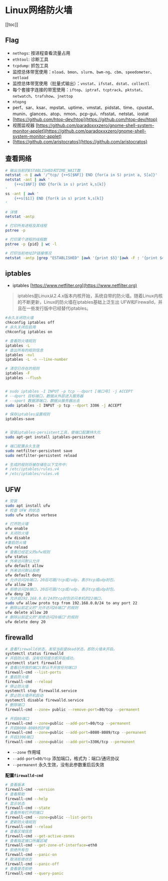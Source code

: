 # Linux网络防火墙


[[toc]]



## Flag

- `nethogs`: 按进程查看流量占用
- `ethtool`: 诊断工具
- `tcpdump`: 抓包工具
- 监控总体带宽使用：`nload`、`bmon`、`slurm`、`bwm-ng`、`cbm`、`speedometer`、`netload`
- 监控总体带宽使用（批量式输出）：`vnstat`、`ifstat`、`dstat`、`collectl`
- 每个套接字连接的带宽使用：`iftop`、`iptraf`、`tcptrack`、`pktstat`、`netwatch`、`trafshow`、`jnettop`
- `ntopng`
- perf、sar、ksar、mpstat、uptime、vmstat、pidstat、time、cpustat、munin、glances、atop、nmon、pcp-gui、nfsstat、netstat、iostat
- [https://github.com/htop-dev/htop](https://github.com/htop-dev/htop)
- 视图监视器 [https://github.com/paradoxxxzero/gnome-shell-system-monitor-applet](https://github.com/paradoxxxzero/gnome-shell-system-monitor-applet)
- [https://github.com/aristocratos](https://github.com/aristocratos)




## 查看网络

```bash
# 输出当前的ESTABLISHED和TIME_WAIT数
netstat -n | awk '/^tcp/ {++S[$NF]} END {for(a in S) print a, S[a]}'
netstat -ant | awk '
    {++s[$NF]} END {for(k in s) print k,s[k]}
'
ss -ant | awk '
    {++s[$1]} END {for(k in s) print k,s[k]}
'

# 详情
netstat -antp

# 打印所有进程及其线程
pstree -p

# 打印某个进程的线程数
pstree -p {pid} | wc -l

# 打印当前地址IP链接情况
netstat -antp |grep "ESTABLISHED" |awk '{print $5}'|awk -F : '{print $4}'|sort |uniq -c

```






## iptables

+ iptables [https://www.netfilter.org](https://www.netfilter.org)

> iptables是Linux从2.4.x版本内核开始，系统自带的防火墙。随着Linux内核的不断更新，Linux的防火墙在iptables基础上泛生出
> UFW和Firewalld，并且在一些发行版中已经替代iptables。

```bash
#永久关闭防火墙
chkconfig iptables off
# 永久关闭后启用
chkconfig iptables on

# 查看防火墙规则
iptables -L
# 查出所有的规则信息
iptables -nvl
iptables -L -n --line-number

# 清空已存在的规则
iptables -F
iptables --flush


# sudo iptables -I INPUT -p tcp --dport [端口号] -j ACCEPT
# --dport 目标端口，数据从外部进入服务器
# --sport 数据源端口，数据从服务器出去
sudo iptables -I INPUT -p tcp --dport 3306 -j ACCEPT

# 保存iptables设置规则
iptables-save


# 安装iptables-persistent工具，使端口配置持久化
sudo apt-get install iptables-persistent

# 端口配置永久生效 
sudo netfilter-persistent save
sudo netfilter-persistent reload

# 生成的规则将被存储在以下文件中:
# /etc/iptables/rules.v4
# /etc/iptables/rules.v6

```



## UFW



```bash
# 安装
sudo apt install ufw
# 检查 UFW 的状态
sudo ufw status verbose

# 打开防火墙
ufw enable
# 关闭防火墙
ufw disable
#重启防火墙
ufw reload
# 查看已经定义的ufw规则
ufw status
# 外来访问默认允许
ufw default allow
# 外来访问默认拒绝
ufw default deny
# 允许访问20端口，20后可跟/tcp或/udp，表示tcp或udp封包。
ufw allow 20
# 拒绝访问20端口，20后可跟/tcp或/udp，表示tcp或udp封包。
ufw deny 20
# 允许自192.168.0.0/24的tcp封包访问本机的22端口。
sudo ufw allow proto tcp from 192.168.0.0/24 to any port 22
# 删除以前定义的"允许访问20端口"的规则
ufw delete allow 20
# 删除以前定义的"拒绝访问20端口"的规则
ufw delete deny 20
```



## firewalld

```bash
# 查看firewalld状态，发现当前是dead状态，即防火墙未开启。
systemctl status firewalld
# 开启防火墙，没有任何提示即开启成功。
systemctl start firewalld
# 查看已开放的端口(默认不开放任何端口)
firewall-cmd --list-ports
# 重启防火墙
firewall-cmd --reload
# 停止防火墙
systemctl stop firewalld.service
# 禁止防火墙开机启动
systemctl disable firewalld.service
# 删除端口
firewall-cmd --zone= public --remove-port=80/tcp --permanent

# 开启80端口
firewall-cmd --zone=public --add-port=80/tcp --permanent
# 开启8080-8089的IP端
firewall-cmd --zone=public --add-port=8080-8089/tcp --permanent
# 开启3306端口
firewall-cmd --zone=public --add-port=3306/tcp --permanent
```

- `--zone` 作用域
- `--add-port=80/tcp` 添加端口，格式为：端口/通讯协议
- `--permanent` 永久生效，没有此参数重启后失效


**配置`firewalld-cmd`**

```bash
# 查看版本
firewall-cmd --version
# 查看帮助
firewall-cmd --help
# 显示状态
firewall-cmd --state
# 查看所有打开的端口
firewall-cmd --zone=public --list-ports
# 更新防火墙规则
firewall-cmd --reload
# 查看区域信息
firewall-cmd --get-active-zones
# 查看指定接口所属区域
firewall-cmd --get-zone-of-interface=eth0
# 拒绝所有包
firewall-cmd --panic-on
# 取消拒绝状态
firewall-cmd --panic-off
# 查看是否拒绝
firewall-cmd --query-panic
```
